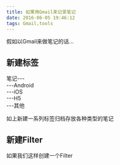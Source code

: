 ```yaml
---
title: 如果用Gmail来记录笔记
date: 2016-06-05 19:46:12
tags: Gmail,tools
---
```

假如以Gmail来做笔记的话...

## 新建标签 ##
笔记---<br/>
         ---Android<br/>
         ---iOS<br/>
         ---H5<br/>
         ---其他<br/>
   
如上新建一系列标签归档存放各种类型的笔记


## 新建Filter ##
如果我们这样创建一个Filter

